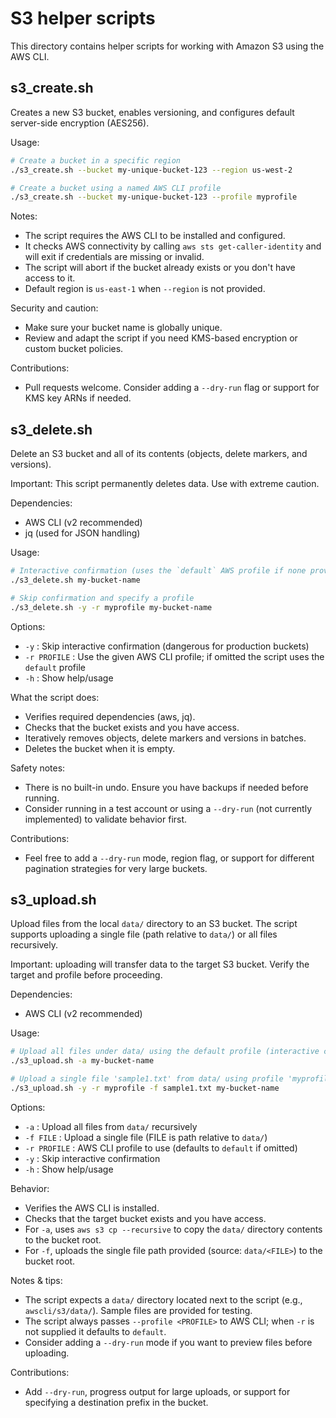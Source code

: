# S3 helper scripts

This directory contains helper scripts for working with Amazon S3 using the AWS CLI.

## s3_create.sh

Creates a new S3 bucket, enables versioning, and configures default server-side encryption (AES256).

Usage:

```bash
# Create a bucket in a specific region
./s3_create.sh --bucket my-unique-bucket-123 --region us-west-2

# Create a bucket using a named AWS CLI profile
./s3_create.sh --bucket my-unique-bucket-123 --profile myprofile
```

Notes:
- The script requires the AWS CLI to be installed and configured.
- It checks AWS connectivity by calling `aws sts get-caller-identity` and will exit if credentials are missing or invalid.
- The script will abort if the bucket already exists or you don't have access to it.
- Default region is `us-east-1` when `--region` is not provided.

Security and caution:
- Make sure your bucket name is globally unique.
- Review and adapt the script if you need KMS-based encryption or custom bucket policies.

Contributions:
- Pull requests welcome. Consider adding a `--dry-run` flag or support for KMS key ARNs if needed.

## s3_delete.sh

Delete an S3 bucket and all of its contents (objects, delete markers, and versions).

Important: This script permanently deletes data. Use with extreme caution.

Dependencies:
- AWS CLI (v2 recommended)
- jq (used for JSON handling)

Usage:

```bash
# Interactive confirmation (uses the `default` AWS profile if none provided)
./s3_delete.sh my-bucket-name

# Skip confirmation and specify a profile
./s3_delete.sh -y -r myprofile my-bucket-name
```

Options:
- `-y` : Skip interactive confirmation (dangerous for production buckets)
- `-r PROFILE` : Use the given AWS CLI profile; if omitted the script uses the `default` profile
- `-h` : Show help/usage

What the script does:
- Verifies required dependencies (aws, jq).
- Checks that the bucket exists and you have access.
- Iteratively removes objects, delete markers and versions in batches.
- Deletes the bucket when it is empty.

Safety notes:
- There is no built-in undo. Ensure you have backups if needed before running.
- Consider running in a test account or using a `--dry-run` (not currently implemented) to validate behavior first.

Contributions:
- Feel free to add a `--dry-run` mode, region flag, or support for different pagination strategies for very large buckets.

## s3_upload.sh

Upload files from the local `data/` directory to an S3 bucket. The script supports uploading a single file (path relative to `data/`) or all files recursively.

Important: uploading will transfer data to the target S3 bucket. Verify the target and profile before proceeding.

Dependencies:
- AWS CLI (v2 recommended)

Usage:

```bash
# Upload all files under data/ using the default profile (interactive confirmation)
./s3_upload.sh -a my-bucket-name

# Upload a single file 'sample1.txt' from data/ using profile 'myprofile' and skip confirmation
./s3_upload.sh -y -r myprofile -f sample1.txt my-bucket-name
```

Options:
- `-a` : Upload all files from `data/` recursively
- `-f FILE` : Upload a single file (FILE is path relative to `data/`)
- `-r PROFILE` : AWS CLI profile to use (defaults to `default` if omitted)
- `-y` : Skip interactive confirmation
- `-h` : Show help/usage

Behavior:
- Verifies the AWS CLI is installed.
- Checks that the target bucket exists and you have access.
- For `-a`, uses `aws s3 cp --recursive` to copy the `data/` directory contents to the bucket root.
- For `-f`, uploads the single file path provided (source: `data/<FILE>`) to the bucket root.

Notes & tips:
- The script expects a `data/` directory located next to the script (e.g., `awscli/s3/data/`). Sample files are provided for testing.
- The script always passes `--profile <PROFILE>` to AWS CLI; when `-r` is not supplied it defaults to `default`.
- Consider adding a `--dry-run` mode if you want to preview files before uploading.

Contributions:
- Add `--dry-run`, progress output for large uploads, or support for specifying a destination prefix in the bucket.
